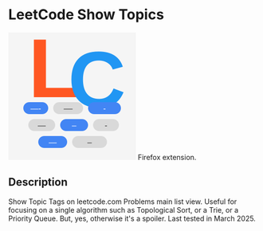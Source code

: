 # LeetCode Show Topics

![Logo](logo.svg)
Firefox extension.

## Description

Show Topic Tags on leetcode.com Problems main list view. Useful for focusing on a single algorithm such as Topological Sort, or a Trie, or a Priority Queue. But, yes, otherwise it's a spoiler. Last tested in March 2025.
